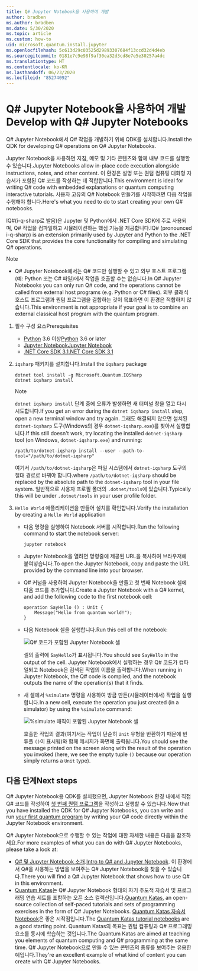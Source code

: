 ```yaml
---
title: Q# Jupyter Notebook을 사용하여 개발
author: bradben
ms.author: bradben
ms.date: 5/30/2020
ms.topic: article
ms.custom: how-to
uid: microsoft.quantum.install.jupyter
ms.openlocfilehash: 5c613d29c03525d29893307684f13ccd32d4d4eb
ms.sourcegitcommit: 0181e7c9e98f9af30ea32d3cd8e7e5e30257a4dc
ms.translationtype: HT
ms.contentlocale: ko-KR
ms.lasthandoff: 06/23/2020
ms.locfileid: "85274092"
---
```

# <a name="develop-with-q-jupyter-notebooks"></a><span data-ttu-id="12e3f-102">Q# Jupyter Notebook을 사용하여 개발</span><span class="sxs-lookup"><span data-stu-id="12e3f-102">Develop with Q# Jupyter Notebooks</span></span>

<span data-ttu-id="12e3f-103">Q# Jupyter Notebook에서 Q# 작업을 개발하기 위해 QDK를 설치합니다.</span><span class="sxs-lookup"><span data-stu-id="12e3f-103">Install the QDK for developing Q# operations on Q# Jupyter Notebooks.</span></span>

<span data-ttu-id="12e3f-104">Jupyter Notebook을 사용하면 지침, 메모 및 기타 콘텐츠와 함께 내부 코드를 실행할 수 있습니다.</span><span class="sxs-lookup"><span data-stu-id="12e3f-104">Jupyter Notebooks allow in-place code execution alongside instructions, notes, and other content.</span></span> <span data-ttu-id="12e3f-105">이 환경은 설명 또는 퀀텀 컴퓨팅 대화형 자습서가 포함된 Q# 코드를 작성하는 데 적합합니다.</span><span class="sxs-lookup"><span data-stu-id="12e3f-105">This environment is ideal for writing Q# code with embedded explanations or quantum computing interactive tutorials.</span></span> <span data-ttu-id="12e3f-106">사용자 고유의 Q# Notebook 만들기를 시작하려면 다음 작업을 수행해야 합니다.</span><span class="sxs-lookup"><span data-stu-id="12e3f-106">Here's what you need to do to start creating your own Q# notebooks.</span></span>

<span data-ttu-id="12e3f-107">IQ#(i-q-sharp로 발음)은 Jupyter 및 Python에서 .NET Core SDK에 주로 사용되며, Q# 작업을 컴파일하고 시뮬레이션하는 핵심 기능을 제공합니다.</span><span class="sxs-lookup"><span data-stu-id="12e3f-107">IQ# (pronounced i-q-sharp) is an extension primarily used by Jupyter and Python to the .NET Core SDK that provides the core functionality for compiling and simulating Q# operations.</span></span>

> [!NOTE]
> * <span data-ttu-id="12e3f-108">Q# Jupyter Notebook에서는 Q# 코드만 실행할 수 있고 외부 호스트 프로그램(예: Python 또는 C# 파일)에서 작업을 호출할 수는 없습니다.</span><span class="sxs-lookup"><span data-stu-id="12e3f-108">In Q# Jupyter Notebooks you can only run Q# code, and the operations cannot be called from external host programs (e.g. Python or C# files).</span></span> <span data-ttu-id="12e3f-109">외부 클래식 호스트 프로그램과 퀀텀 프로그램을 결합하는 것이 목표라면 이 환경은 적합하지 않습니다.</span><span class="sxs-lookup"><span data-stu-id="12e3f-109">This environment is not appropriate if your goal is to combine an external classical host program with the quantum program.</span></span>

1. <span data-ttu-id="12e3f-110">필수 구성 요소</span><span class="sxs-lookup"><span data-stu-id="12e3f-110">Prerequisites</span></span>

    - <span data-ttu-id="12e3f-111">[Python](https://www.python.org/downloads/) 3.6 이상</span><span class="sxs-lookup"><span data-stu-id="12e3f-111">[Python](https://www.python.org/downloads/) 3.6 or later</span></span>
    - [<span data-ttu-id="12e3f-112">Jupyter Notebook</span><span class="sxs-lookup"><span data-stu-id="12e3f-112">Jupyter Notebook</span></span>](https://jupyter.readthedocs.io/en/latest/install.html)
    - [<span data-ttu-id="12e3f-113">.NET Core SDK 3.1</span><span class="sxs-lookup"><span data-stu-id="12e3f-113">.NET Core SDK 3.1</span></span>](https://dotnet.microsoft.com/download/dotnet-core/3.1)

1. <span data-ttu-id="12e3f-114">`iqsharp` 패키지를 설치합니다.</span><span class="sxs-lookup"><span data-stu-id="12e3f-114">Install the `iqsharp` package</span></span>

    ```dotnetcli
    dotnet tool install -g Microsoft.Quantum.IQSharp
    dotnet iqsharp install
    ```

    > [!NOTE]
    > <span data-ttu-id="12e3f-115">`dotnet iqsharp install` 단계 중에 오류가 발생하면 새 터미널 창을 열고 다시 시도합니다.</span><span class="sxs-lookup"><span data-stu-id="12e3f-115">If you get an error during the `dotnet iqsharp install` step, open a new terminal window and try again.</span></span>
    > <span data-ttu-id="12e3f-116">그래도 해결되지 않으면 설치된 `dotnet-iqsharp` 도구(Windows의 경우 `dotnet-iqsharp.exe`)를 찾아서 실행합니다.</span><span class="sxs-lookup"><span data-stu-id="12e3f-116">If this still doesn't work, try locating the installed `dotnet-iqsharp` tool (on Windows, `dotnet-iqsharp.exe`) and running:</span></span>
    > ```
    > /path/to/dotnet-iqsharp install --user --path-to-tool="/path/to/dotnet-iqsharp"
    > ```
    > <span data-ttu-id="12e3f-117">여기서 `/path/to/dotnet-iqsharp`은 파일 시스템에서 `dotnet-iqsharp` 도구의 절대 경로로 바꿔야 합니다.</span><span class="sxs-lookup"><span data-stu-id="12e3f-117">where `/path/to/dotnet-iqsharp` should be replaced by the absolute path to the `dotnet-iqsharp` tool in your file system.</span></span>
    > <span data-ttu-id="12e3f-118">일반적으로 사용자 프로필 폴더의 `.dotnet/tools`에 있습니다.</span><span class="sxs-lookup"><span data-stu-id="12e3f-118">Typically this will be under `.dotnet/tools` in your user profile folder.</span></span>

1. <span data-ttu-id="12e3f-119">`Hello World` 애플리케이션을 만들어 설치를 확인합니다.</span><span class="sxs-lookup"><span data-stu-id="12e3f-119">Verify the installation by creating a `Hello World` application</span></span>

    - <span data-ttu-id="12e3f-120">다음 명령을 실행하여 Notebook 서버를 시작합니다.</span><span class="sxs-lookup"><span data-stu-id="12e3f-120">Run the following command to start the notebook server:</span></span>

        ```
        jupyter notebook
        ```

    - <span data-ttu-id="12e3f-121">Jupyter Notebook을 열려면 명령줄에 제공된 URL을 복사하여 브라우저에 붙여넣습니다.</span><span class="sxs-lookup"><span data-stu-id="12e3f-121">To open the Jupyter Notebook, copy and paste the URL provided by the command line into your browser.</span></span>

    - <span data-ttu-id="12e3f-122">Q# 커널을 사용하여 Jupyter Notebook을 만들고 첫 번째 Notebook 셀에 다음 코드를 추가합니다.</span><span class="sxs-lookup"><span data-stu-id="12e3f-122">Create a Jupyter Notebook with a Q# kernel, and add the following code to the first notebook cell:</span></span>

        ```qsharp
        operation SayHello () : Unit {
            Message("Hello from quantum world!");
        }
        ```

    - <span data-ttu-id="12e3f-123">다음 Notebook 셀을 실행합니다.</span><span class="sxs-lookup"><span data-stu-id="12e3f-123">Run this cell of the notebook:</span></span>

        ![Q# 코드가 포함된 Jupyter Notebook 셀](~/media/install-guide-jupyter.png)

        <span data-ttu-id="12e3f-125">셀의 출력에 `SayHello`가 표시됩니다.</span><span class="sxs-lookup"><span data-stu-id="12e3f-125">You should see `SayHello` in the output of the cell.</span></span> <span data-ttu-id="12e3f-126">Jupyter Notebook에서 실행하는 경우 Q# 코드가 컴파일되고 Notebook은 검색된 작업의 이름을 출력합니다.</span><span class="sxs-lookup"><span data-stu-id="12e3f-126">When running in Jupyter Notebook, the Q# code is compiled, and the notebook outputs the name of the operation(s) that it finds.</span></span>


    - <span data-ttu-id="12e3f-127">새 셀에서 `%simulate` 명령을 사용하여 방금 만든(시뮬레이터에서) 작업을 실행합니다.</span><span class="sxs-lookup"><span data-stu-id="12e3f-127">In a new cell, execute the operation you just created (in a simulator) by using the `%simulate` command:</span></span>

        ![%simulate 매직이 포함된 Jupyter Notebook 셀](~/media/install-guide-jupyter-simulate.png)

        <span data-ttu-id="12e3f-129">호출한 작업의 결과(여기서는 작업이 단순히 `Unit` 유형을 반환하기 때문에 빈 튜플 `()`이 표시됨)와 함께 메시지가 화면에 출력됩니다.</span><span class="sxs-lookup"><span data-stu-id="12e3f-129">You should see the message printed on the screen along with the result of the operation you invoked (here, we see the empty tuple `()` because our operation simply returns a `Unit` type).</span></span>

## <a name="next-steps"></a><span data-ttu-id="12e3f-130">다음 단계</span><span class="sxs-lookup"><span data-stu-id="12e3f-130">Next steps</span></span>

<span data-ttu-id="12e3f-131">Q# Jupyter Notebook용 QDK를 설치했으면, Jupyter Notebook 환경 내에서 직접 Q# 코드를 작성하여 [첫 번째 퀀텀 프로그램](xref:microsoft.quantum.quickstarts.qrng)을 작성하고 실행할 수 있습니다.</span><span class="sxs-lookup"><span data-stu-id="12e3f-131">Now that you have installed the QDK for Q# Jupyter Notebooks, you can write and run [your first quantum program](xref:microsoft.quantum.quickstarts.qrng) by writing your Q# code directly within the Jupyter Notebook environment.</span></span>

<span data-ttu-id="12e3f-132">Q# Jupyter Notebook으로 수행할 수 있는 작업에 대한 자세한 내용은 다음을 참조하세요.</span><span class="sxs-lookup"><span data-stu-id="12e3f-132">For more examples of what you can do with Q# Jupyter Notebooks, please take a look at:</span></span>
- <span data-ttu-id="12e3f-133">[Q# 및 Jupyter Notebook 소개](https://docs.microsoft.com/samples/microsoft/quantum/intro-to-qsharp-jupyter/).</span><span class="sxs-lookup"><span data-stu-id="12e3f-133">[Intro to Q# and Jupyter Notebook](https://docs.microsoft.com/samples/microsoft/quantum/intro-to-qsharp-jupyter/).</span></span> <span data-ttu-id="12e3f-134">이 환경에서 Q#을 사용하는 방법을 보여주는 Q# Jupyter Notebook을 찾을 수 있습니다.</span><span class="sxs-lookup"><span data-stu-id="12e3f-134">There you will find a Q# Jupyter Notebook that shows how to use Q# in this environment.</span></span>
- <span data-ttu-id="12e3f-135">[Quantum Katas](xref:microsoft.quantum.overview.katas)는 Q# Jupyter Notebook 형태의 자기 주도적 자습서 및 프로그래밍 연습 세트를 포함하는 오픈 소스 컬렉션입니다.</span><span class="sxs-lookup"><span data-stu-id="12e3f-135">[Quantum Katas](xref:microsoft.quantum.overview.katas), an open-source collection of self-paced tutorials and sets of programming exercises in the form of Q# Jupyter Notebooks.</span></span> <span data-ttu-id="12e3f-136">[Quantum Katas 자습서 Notebook](https://github.com/microsoft/QuantumKatas#tutorial-topics)은 좋은 시작점입니다.</span><span class="sxs-lookup"><span data-stu-id="12e3f-136">The [Quantum Katas tutorial notebooks](https://github.com/microsoft/QuantumKatas#tutorial-topics) are a good starting point.</span></span> <span data-ttu-id="12e3f-137">Quantum Katas의 목표는 퀀텀 컴퓨팅과 Q# 프로그래밍 요소를 동시에 학습하는 것입니다.</span><span class="sxs-lookup"><span data-stu-id="12e3f-137">The Quantum Katas are aimed at teaching you elements of quantum computing and Q# programming at the same time.</span></span> <span data-ttu-id="12e3f-138">Q# Jupyter Notebook으로 만들 수 있는 콘텐츠의 종류를 보여주는 유용한 예입니다.</span><span class="sxs-lookup"><span data-stu-id="12e3f-138">They're an excellent example of what kind of content you can create with Q# Jupyter Notebooks.</span></span>
